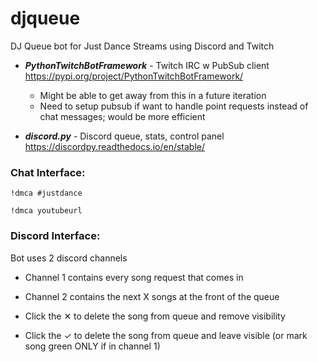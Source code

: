 # djqueue
DJ Queue bot for Just Dance Streams using Discord and Twitch

- ***PythonTwitchBotFramework*** - Twitch IRC w PubSub client  https://pypi.org/project/PythonTwitchBotFramework/
  - Might be able to get away from this in a future iteration
  - Need to setup pubsub if want to handle point requests instead of chat messages; would be more efficient

- ***discord.py*** - Discord queue, stats, control panel https://discordpy.readthedocs.io/en/stable/ 


### Chat Interface:

`!dmca #justdance`

`!dmca youtubeurl`

### Discord Interface:

Bot uses 2 discord channels
- Channel 1 contains every song request that comes in
- Channel 2 contains the next X songs at the front of the queue

- Click the ✕ to delete the song from queue and remove visibility
- Click the ✓ to delete the song from queue and leave visible (or mark song green ONLY if in channel 1)
